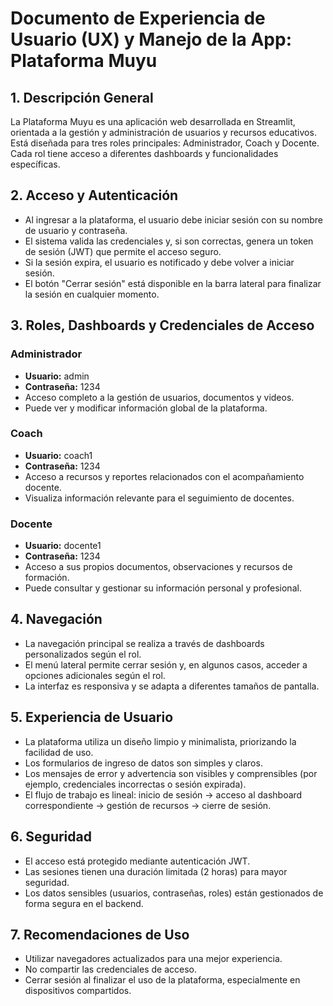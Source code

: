 # Documento de Experiencia de Usuario (UX) y Manejo de la App: Plataforma Muyu

## 1. Descripción General
La Plataforma Muyu es una aplicación web desarrollada en Streamlit, orientada a la gestión y administración de usuarios y recursos educativos. Está diseñada para tres roles principales: Administrador, Coach y Docente. Cada rol tiene acceso a diferentes dashboards y funcionalidades específicas.

## 2. Acceso y Autenticación
- Al ingresar a la plataforma, el usuario debe iniciar sesión con su nombre de usuario y contraseña.
- El sistema valida las credenciales y, si son correctas, genera un token de sesión (JWT) que permite el acceso seguro.
- Si la sesión expira, el usuario es notificado y debe volver a iniciar sesión.
- El botón "Cerrar sesión" está disponible en la barra lateral para finalizar la sesión en cualquier momento.

## 3. Roles, Dashboards y Credenciales de Acceso

### Administrador
- **Usuario:** admin
- **Contraseña:** 1234
- Acceso completo a la gestión de usuarios, documentos y videos.
- Puede ver y modificar información global de la plataforma.

### Coach
- **Usuario:** coach1
- **Contraseña:** 1234
- Acceso a recursos y reportes relacionados con el acompañamiento docente.
- Visualiza información relevante para el seguimiento de docentes.

### Docente
- **Usuario:** docente1
- **Contraseña:** 1234
- Acceso a sus propios documentos, observaciones y recursos de formación.
- Puede consultar y gestionar su información personal y profesional.

## 4. Navegación
- La navegación principal se realiza a través de dashboards personalizados según el rol.
- El menú lateral permite cerrar sesión y, en algunos casos, acceder a opciones adicionales según el rol.
- La interfaz es responsiva y se adapta a diferentes tamaños de pantalla.

## 5. Experiencia de Usuario
- La plataforma utiliza un diseño limpio y minimalista, priorizando la facilidad de uso.
- Los formularios de ingreso de datos son simples y claros.
- Los mensajes de error y advertencia son visibles y comprensibles (por ejemplo, credenciales incorrectas o sesión expirada).
- El flujo de trabajo es lineal: inicio de sesión → acceso al dashboard correspondiente → gestión de recursos → cierre de sesión.

## 6. Seguridad
- El acceso está protegido mediante autenticación JWT.
- Las sesiones tienen una duración limitada (2 horas) para mayor seguridad.
- Los datos sensibles (usuarios, contraseñas, roles) están gestionados de forma segura en el backend.

## 7. Recomendaciones de Uso
- Utilizar navegadores actualizados para una mejor experiencia.
- No compartir las credenciales de acceso.
- Cerrar sesión al finalizar el uso de la plataforma, especialmente en dispositivos compartidos.
